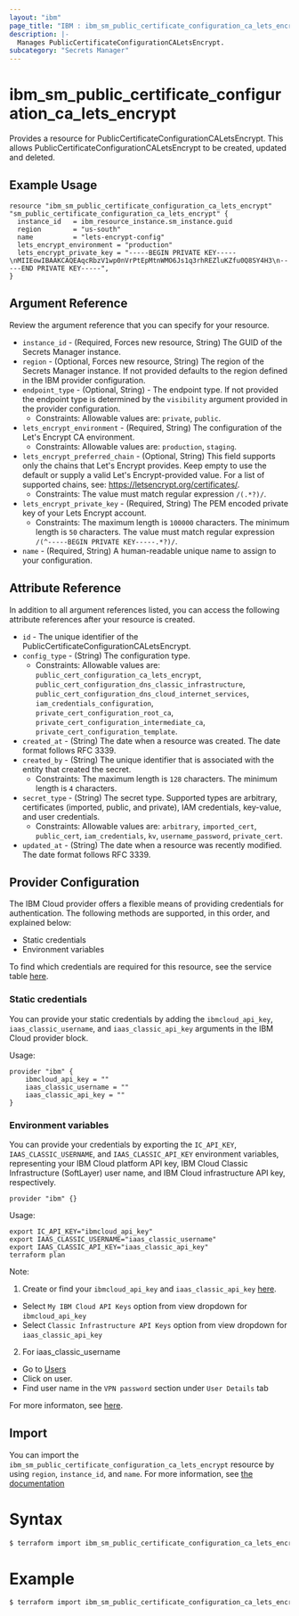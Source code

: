 ```yaml
---
layout: "ibm"
page_title: "IBM : ibm_sm_public_certificate_configuration_ca_lets_encrypt"
description: |-
  Manages PublicCertificateConfigurationCALetsEncrypt.
subcategory: "Secrets Manager"
---
```


# ibm_sm_public_certificate_configuration_ca_lets_encrypt

Provides a resource for PublicCertificateConfigurationCALetsEncrypt. This allows PublicCertificateConfigurationCALetsEncrypt to be created, updated and deleted.

## Example Usage

```hcl
resource "ibm_sm_public_certificate_configuration_ca_lets_encrypt" "sm_public_certificate_configuration_ca_lets_encrypt" {
  instance_id   = ibm_resource_instance.sm_instance.guid
  region        = "us-south"
  name          = "lets-encrypt-config"
  lets_encrypt_environment = "production"
  lets_encrypt_private_key = "-----BEGIN PRIVATE KEY-----\nMIIEowIBAAKCAQEAqcRbzV1wp0nVrPtEpMtnWMO6Js1q3rhREZluKZfu0Q8SY4H3\n-----END PRIVATE KEY-----",
}
```

## Argument Reference

Review the argument reference that you can specify for your resource.

* `instance_id` - (Required, Forces new resource, String) The GUID of the Secrets Manager instance.
* `region` - (Optional, Forces new resource, String) The region of the Secrets Manager instance. If not provided defaults to the region defined in the IBM provider configuration.
* `endpoint_type` - (Optional, String) - The endpoint type. If not provided the endpoint type is determined by the `visibility` argument provided in the provider configuration.
  * Constraints: Allowable values are: `private`, `public`.
* `lets_encrypt_environment` - (Required, String) The configuration of the Let's Encrypt CA environment.
  * Constraints: Allowable values are: `production`, `staging`.
* `lets_encrypt_preferred_chain` - (Optional, String) This field supports only the chains that Let's Encrypt provides. Keep empty to use the default or supply a valid Let's Encrypt-provided value. For a list of supported chains, see: https://letsencrypt.org/certificates/.
  * Constraints: The value must match regular expression `/(.*?)/`.
* `lets_encrypt_private_key` - (Required, String) The PEM encoded private key of your Lets Encrypt account.
  * Constraints: The maximum length is `100000` characters. The minimum length is `50` characters. The value must match regular expression `/(^-----BEGIN PRIVATE KEY-----.*?)/`.
* `name` - (Required, String) A human-readable unique name to assign to your configuration.

## Attribute Reference

In addition to all argument references listed, you can access the following attribute references after your resource is created.

* `id` - The unique identifier of the PublicCertificateConfigurationCALetsEncrypt.
* `config_type` - (String) The configuration type.
  * Constraints: Allowable values are: `public_cert_configuration_ca_lets_encrypt`, `public_cert_configuration_dns_classic_infrastructure`, `public_cert_configuration_dns_cloud_internet_services`, `iam_credentials_configuration`, `private_cert_configuration_root_ca`, `private_cert_configuration_intermediate_ca`, `private_cert_configuration_template`.
* `created_at` - (String) The date when a resource was created. The date format follows RFC 3339.
* `created_by` - (String) The unique identifier that is associated with the entity that created the secret.
  * Constraints: The maximum length is `128` characters. The minimum length is `4` characters.
* `secret_type` - (String) The secret type. Supported types are arbitrary, certificates (imported, public, and private), IAM credentials, key-value, and user credentials.
  * Constraints: Allowable values are: `arbitrary`, `imported_cert`, `public_cert`, `iam_credentials`, `kv`, `username_password`, `private_cert`.
* `updated_at` - (String) The date when a resource was recently modified. The date format follows RFC 3339.

## Provider Configuration

The IBM Cloud provider offers a flexible means of providing credentials for authentication. The following methods are supported, in this order, and explained below:

- Static credentials
- Environment variables

To find which credentials are required for this resource, see the service table [here](https://cloud.ibm.com/docs/ibm-cloud-provider-for-terraform?topic=ibm-cloud-provider-for-terraform-provider-reference#required-parameters).

### Static credentials

You can provide your static credentials by adding the `ibmcloud_api_key`, `iaas_classic_username`, and `iaas_classic_api_key` arguments in the IBM Cloud provider block.

Usage:
```
provider "ibm" {
    ibmcloud_api_key = ""
    iaas_classic_username = ""
    iaas_classic_api_key = ""
}
```

### Environment variables

You can provide your credentials by exporting the `IC_API_KEY`, `IAAS_CLASSIC_USERNAME`, and `IAAS_CLASSIC_API_KEY` environment variables, representing your IBM Cloud platform API key, IBM Cloud Classic Infrastructure (SoftLayer) user name, and IBM Cloud infrastructure API key, respectively.

```
provider "ibm" {}
```

Usage:
```
export IC_API_KEY="ibmcloud_api_key"
export IAAS_CLASSIC_USERNAME="iaas_classic_username"
export IAAS_CLASSIC_API_KEY="iaas_classic_api_key"
terraform plan
```

Note:

1. Create or find your `ibmcloud_api_key` and `iaas_classic_api_key` [here](https://cloud.ibm.com/iam/apikeys).
  - Select `My IBM Cloud API Keys` option from view dropdown for `ibmcloud_api_key`
  - Select `Classic Infrastructure API Keys` option from view dropdown for `iaas_classic_api_key`
2. For iaas_classic_username
  - Go to [Users](https://cloud.ibm.com/iam/users)
  - Click on user.
  - Find user name in the `VPN password` section under `User Details` tab

For more informaton, see [here](https://registry.terraform.io/providers/IBM-Cloud/ibm/latest/docs#authentication).

## Import

You can import the `ibm_sm_public_certificate_configuration_ca_lets_encrypt` resource by using `region`, `instance_id`, and `name`.
For more information, see [the documentation](https://cloud.ibm.com/docs/secrets-manager)

# Syntax
```bash
$ terraform import ibm_sm_public_certificate_configuration_ca_lets_encrypt.sm_public_certificate_configuration_ca_lets_encrypt <region>/<instance_id>/<name>
```

# Example
```bash
$ terraform import ibm_sm_public_certificate_configuration_ca_lets_encrypt.sm_public_certificate_configuration_ca_lets_encrypt us-east/6ebc4224-e983-496a-8a54-f40a0bfa9175/lets-encrypt-config
```
